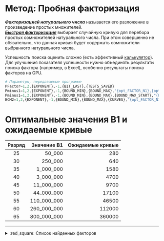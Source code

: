 [License]: //creativecommons.org/licenses/by-nc-sa/4.0/deed.ru

# Метод: Пробная факторизация

***Факторизацией натурального числа*** называется его разложение в произведение простых множителей.  
***[Быстрая факторизация]*** выбирает случайную кривую для перебора простых сомножителей натурального числа. 
При этом совершенно не обязательно, что данная кривая будет содержать сомножители выбранного натурального 
числа.  

Успешность поиска оценить сложно (есть эффективный [калькулятор]). Для улучшения показателя успешности 
нужно объединять результаты поиска фактора (например, в Excel), особенно результаты поиска факторов на GPU.
``` tf
# Параметры, передаваемые программе
PFactor=1,2,{EXPONENT},-1,{BIT_LAST},{TESTS_SAVED}
Pminus1=1,2,{EXPONENT},-1,{BOUND_MIN},{BOUND_MAX},"{opt_FACTOR_N1},{opt_FACTOR_N2}"
Pminus1=1,2,{EXPONENT},-1,{BOUND_MIN},{BOUND_MAX},{BOUND_MAX_START},"{FACTOR_N1},{FACTOR_N2}"
ECM2=1,2,{EXPONENT},-1,{BOUND_MIN},{BOUND_MAX},{CURVES},"{opt_FACTOR_N1},{opt_FACTOR_N2}"
```

[Быстрая факторизация]: //www.mersenne.org/report_top_500_p-1/
[калькулятор]: //github.com/alpertron/calculators


# Оптимальные значения B1 и ожидаемые кривые

|Разряд|Значение B1|Ожидаемые кривые
|:---:| ---:| ---:
|25|50_000|280
|30|250_000|640
|35|1_000_000|1580
|40|3_000_000|4700
|45|11_000_000|9700
|50|44_000_000|17100
|55|110_000_000|46500
|60|260_000_000|112000
|65|800_000_000|360000

---
<details>
<summary>:red_square: Список найденных факторов</summary><br />

|Имя процессора|Экспонента|Полученно (передано)|Простой множитель
|:--- | ---:|:---:| ---:
|CPU_i3-4160T|M<sub>10867</sub>|2019-08-20|[82832860164133033565264741146994303791687](//mersenne.org/M10867 "135,9 бит")
|CPU_i3-3240|M<sub>179807</sub>|2020-07-21|[8908820444602872157985947159](//mersenne.org/M179807 "92,8 бит")
|CPU_i3-4130T|M<sub>182473</sub>|2019-11-21|[6105157288266030601971636011773183](//mersenne.org/M182473 "112,2 бит")
|CPU_i3-4130T|M<sub>186601</sub>|2020-04-22|[6335814304984386400062255874736137](//mersenne.org/M186601 "112,3 бит")
|CPU_i3-3220T|M<sub>190297</sub>|2021-01-30|[149067583885988546673114547807](//mersenne.org/M190297 "96,9 бит")
|CPU_i3-4130T|M<sub>192319</sub>|2021-05-24|[131713870150710973144567447903007](//mersenne.org/M192319 "106,7 бит")
|CPU_i3-3240|M<sub>194687</sub>|2020-06-02|[350308324287853241164704038137783](//mersenne.org/M194687 "108,1 бит")
|CPU_i3-3240|M<sub>199799</sub>|2022-07-16|[16242664908855754187656810273823](//mersenne.org/M199799 "103,7 бит")
|CPU_i5-7400T|M<sub>204461</sub>|2020-06-16|[13887385625510659686126690641](//mersenne.org/M204461 "93,5 бит")
|CPU_i3-4130T|M<sub>205937</sub>|2021-02-07|[14527115491319733689217695942607839](//mersenne.org/M205937 "113,5 бит")
|CPU_i3-3240|M<sub>208367</sub>|2019-11-29|[355611993314329042162913497](//mersenne.org/M208367 "88,2 бит")
|CPU_i3-4130T|M<sub>210401</sub>|2021-08-08|[454556433155608737183713209](//mersenne.org/M210401 "88,6 бит")
|CPU_i3-3240|M<sub>211597</sub>|2021-09-04|[10080803665163780220858494239913](//mersenne.org/M211597 "103,0 бит")
|CPU_i5-7400T|M<sub>212557</sub>|2021-01-23|[4550117868689862015372775241](//mersenne.org/M212557 "91,9 бит")
|CPU_i3-3240|M<sub>215503</sub>|2020-11-06|[10492524329302829549846743327](//mersenne.org/M215503 "93,1 бит")
|CPU_i3-3220T|M<sub>216803</sub>|2022-06-15|[324842493577784010687722921](//mersenne.org/M216803 "88,1 бит")
|CPU_i3-4130T|M<sub>219943</sub>|2020-10-18|[22221891142825827223088551](//mersenne.org/M219943 "84,2 бит")
|CPU_i5-7400T|M<sub>223061</sub>|2021-01-05|[782010403246230561225393068137](//mersenne.org/M223061 "99,3 бит")
|CPU_i3-4130T|M<sub>224771</sub>|2022-12-05|[2039605776394207899481607903](//mersenne.org/M224771 "90,7 бит")
|CPU_i3-3220T|M<sub>226691</sub>|2020-01-23|[2356137892153772530023725265049](//mersenne.org/M226691 "100,9 бит")
|CPU_i3-4130T|M<sub>232007</sub>|2023-01-20|[289462913502650844165827235967](//mersenne.org/M232007 "97,9 бит")
|CPU_i3-4130T|M<sub>234499</sub>|2022-06-26|[11039017871690173850456135613023](//mersenne.org/M234499 "103,1 бит")
|CPU_i5-7400T|M<sub>236893</sub>|2020-01-23|[440619936996878195341147721](//mersenne.org/M236893 "88,5 бит")
|CPU_i3-3220T|M<sub>237277</sub>|2021-10-19|[3980436522930599333568397717537](//mersenne.org/M237277 "101,7 бит")
|CPU_i5-7400T|M<sub>240017</sub>|2021-02-24|[207388950441821518487369719](//mersenne.org/M240017 "87,4 бит")
|CPU_i3-3240|M<sub>240341</sub>|2020-10-21|[14564194736309668622575271408824313](//mersenne.org/M240341 "113,5 бит")
|CPU_i3-3240|M<sub>242161</sub>|2021-05-05|[17130779324234840014001389399](//mersenne.org/M242161 "93,8 бит")
|CPU_i3-3240|M<sub>244381</sub>|2020-04-28|[544321867658790146018252177](//mersenne.org/M244381 "88,8 бит")
|CPU_i3-3220T|M<sub>247603</sub>|2021-06-16|[8450557429377403415538456969193](//mersenne.org/M247603 "102,7 бит")
|CPU_i3-4130T|M<sub>249211</sub>|2020-11-14|[4231311287188684023882673097](//mersenne.org/M249211 "91,8 бит")
|CPU_i5-7400T|M<sub>249541</sub>|2020-07-15|[6014806187755835444877004231](//mersenne.org/M249541 "92,3 бит")
|CPU_i3-4130T|M<sub>249859</sub>|2020-08-04|[1362194296519303309656910457](//mersenne.org/M249859 "90,1 бит")
|CPU_i3-3220T|M<sub>252029</sub>|2022-11-19|[243797795953394075025757282009](//mersenne.org/M252029 "97,6 бит")
|CPU_i3-3240|M<sub>254027</sub>|2022-09-11|[160625111171246640744949851961](//mersenne.org/M254027 "97,0 бит")
|CPU_i5-7400T|M<sub>260647</sub>|2021-03-05|[1364561386792052106468955961](//mersenne.org/M260647 "90,1 бит")
|CPU_i3-3240|M<sub>263191</sub>|2022-06-24|[36032085944954296957924600279](//mersenne.org/M263191 "94,9 бит")
|CPU_i3-3220T|M<sub>266029</sub>|2021-04-15|[6189179596034365984855091373289](//mersenne.org/M266029 "102,3 бит")
|CPU_i3-3220T|M<sub>266953</sub>|2022-04-29|[55103691127517249142518019928433](//mersenne.org/M266953 "105,4 бит")
|CPU_i3-3240|M<sub>267601</sub>|2020-09-25|[5830195636655439372565947073](//mersenne.org/M267601 "92,2 бит")
|CPU_i3-3240|M<sub>272903</sub>|2020-07-05|[55270321578203648279734967](//mersenne.org/M272903 "85,5 бит")
|CPU_i3-3240|M<sub>276007</sub>|2020-09-26|[422673653296197834493769](//mersenne.org/M276007 "78,5 бит")
|CPU_i3-3240|M<sub>277889</sub>|2022-01-03|[240277746620929976586118559](//mersenne.org/M277889 "87,6 бит")
|CPU_i3-3220T|M<sub>280817</sub>|2022-03-08|[1305998059646546094771212783](//mersenne.org/M280817 "90,1 бит")
|CPU_i3-4130T|M<sub>282413</sub>|2020-12-10|[340956205582160672877209](//mersenne.org/M282413 "78,2 бит")
|CPU_i3-3220T|M<sub>282679</sub>|2021-11-30|[30275065895276484156192919](//mersenne.org/M282679 "84,6 бит")
|CPU_i3-3240|M<sub>284857</sub>|2020-11-03|[6342830178287689341889442233](//mersenne.org/M284857 "92,4 бит")
|CPU_i3-4130T|M<sub>291689</sub>|2020-06-27|[641304973009750545740947502383](//mersenne.org/M291689 "99,0 бит")
|CPU_i3-4130T|M<sub>293453</sub>|2020-06-30|[183557027770532862517419511](//mersenne.org/M293453 "87,2 бит")
|CPU_i3-3220T|M<sub>326881</sub>|2023-01-31|[147888345072366942294926266337](//mersenne.org/M326881 "96,9 бит")
|CPU_i3-4160T|M<sub>1260877</sub>|2019-10-02|[295308856121652065144821431143](//mersenne.org/M1260877 "97,9 бит")
|CPU_i3-3220T|M<sub>1748471</sub>|2020-07-28|[9782225387480554906433](//mersenne.org/M1748471 "73,1 бит")
|CPU_i3-3240|M<sub>1748749</sub>|2020-06-04|[1101693662420199497948263](//mersenne.org/M1748749 "79,9 бит")
|CPU_i5-7400T|M<sub>1756919</sub>|2020-07-17|[420282713414566177132193](//mersenne.org/M1756919 "78,5 бит")
|CPU_i5-7400T|M<sub>1770551</sub>|2020-08-11|[1229067852017677956503](//mersenne.org/M1770551 "70,1 бит")
|CPU_i3-3240|M<sub>1775819</sub>|2020-06-22|[2183399348408396373881](//mersenne.org/M1775819 "70,9 бит")
|CPU_i5-7400T|M<sub>1779227</sub>|2020-09-02|[716802974144267311817](//mersenne.org/M1779227 "69,3 бит")
|CPU_i5-7400T|M<sub>1779529</sub>|2020-09-03|[361751716297473485026173503](//mersenne.org/M1779529 "88,2 бит")
|CPU_i5-7400T|M<sub>1779601</sub>|2020-06-19|[6654306946624358084057](//mersenne.org/M1779601 "72,5 бит")
|CPU_i3-3220T|M<sub>1780481</sub>|2020-07-17|[24311029838681384251303](//mersenne.org/M1780481 "74,4 бит")
|CPU_i3-3240|M<sub>1780787</sub>|2020-03-23|[2208575966115963611801297](//mersenne.org/M1780787 "80,9 бит")
|CPU_i5-7400T|M<sub>1781393</sub>|2020-09-11|[9245598697446358271306919599](//mersenne.org/M1781393 "92,9 бит")
|CPU_i3-4130T|M<sub>1790303</sub>|2020-10-08|[84091307379778469337607](//mersenne.org/M1790303 "76,2 бит")
|CPU_i5-7400T|M<sub>1790969</sub>|2020-07-31|[13195845564583138753367](//mersenne.org/M1790969 "73,5 бит")
|CPU_i3-3240|M<sub>1794277</sub>|2020-10-15|[13566397381259978586503](//mersenne.org/M1794277 "73,5 бит")
|CPU_i5-7400T|M<sub>1794343</sub>|2020-07-09|[3013403412890191833961](//mersenne.org/M1794343 "71,4 бит")
|CPU_i3-4130T|M<sub>1797503</sub>|2020-06-19|[1179098613782804828192609](//mersenne.org/M1797503 "80,0 бит")
|CPU_i3-4130T|M<sub>1803089</sub>|2020-06-06|[692432289569587180612463](//mersenne.org/M1803089 "79,2 бит")
|CPU_i5-7400T|M<sub>1806803</sub>|2020-08-12|[244326231917086486697](//mersenne.org/M1806803 "67,7 бит")
|CPU_i3-4130T|M<sub>1808207</sub>|2021-01-07|[1087489101201148609423](//mersenne.org/M1808207 "69,9 бит")
|CPU_i5-7400T|M<sub>1808497</sub>|2020-07-14|[9706123523375446467647](//mersenne.org/M1808497 "73,0 бит")
|CPU_i3-3220T|M<sub>1810199</sub>|2020-11-18|[157697807282564586898519](//mersenne.org/M1810199 "77,1 бит")
|CPU_i3-4130T|M<sub>1810609</sub>|2020-07-17|[26465926164226557922159](//mersenne.org/M1810609 "74,5 бит")
|CPU_i3-3220T|M<sub>1817581</sub>|2020-12-19|[1189085596205257849526737](//mersenne.org/M1817581 "80,0 бит")
|CPU_i3-3240|M<sub>1817707</sub>|2020-07-25|[54019915269001796699970361](//mersenne.org/M1817707 "85,5 бит")
|CPU_i3-3240|M<sub>1818727</sub>|2020-10-05|[1524678261054558180071](//mersenne.org/M1818727 "70,4 бит")
|CPU_i5-7400T|M<sub>1820279</sub>|2020-08-15|[18591257656105278391249](//mersenne.org/M1820279 "74,0 бит")
|CPU_i3-3220T|M<sub>1824707</sub>|2020-12-26|[43333587508361131449337](//mersenne.org/M1824707 "75,2 бит")
|CPU_i3-4130T|M<sub>1825039</sub>|2020-07-10|[1077556895940053786953](//mersenne.org/M1825039 "69,9 бит")
|CPU_i5-7400T|M<sub>1825891</sub>|2021-01-03|[25087933734732565649248321](//mersenne.org/M1825891 "84,4 бит")
|CPU_i3-3240|M<sub>1826129</sub>|2020-10-17|[240060603497813611049](//mersenne.org/M1826129 "67,7 бит")
|CPU_i3-4130T|M<sub>1826743</sub>|2021-01-08|[403333729168115180214383](//mersenne.org/M1826743 "78,4 бит")
|CPU_i5-7400T|M<sub>1830931</sub>|2020-08-11|[42677833477679098748999](//mersenne.org/M1830931 "75,2 бит")
|CPU_i3-4130T|M<sub>1831933</sub>|2021-02-20|[69011301633052264737401](//mersenne.org/M1831933 "75,9 бит")
|CPU_i3-3220T|M<sub>1832459</sub>|2020-11-24|[31562787143567258404248079](//mersenne.org/M1832459 "84,7 бит")
|CPU_i3-4130T|M<sub>1837903</sub>|2020-07-21|[13281786178167483175609](//mersenne.org/M1837903 "73,5 бит")
|CPU_i3-3220T|M<sub>1838423</sub>|2020-11-24|[230213760093827396759](//mersenne.org/M1838423 "67,6 бит")
|CPU_i3-4130T|M<sub>1839601</sub>|2021-02-23|[2923009946171327873633](//mersenne.org/M1839601 "71,3 бит")
|CPU_i3-4130T|M<sub>1840393</sub>|2020-07-24|[202934639674844633911](//mersenne.org/M1840393 "67,5 бит")
|CPU_i3-4130T|M<sub>1842941</sub>|2021-03-01|[8041440301620043380511](//mersenne.org/M1842941 "72,8 бит")
|CPU_i3-3220T|M<sub>1843183</sub>|2020-12-01|[835922814028155447994489](//mersenne.org/M1843183 "79,5 бит")
|CPU_i3-3240|M<sub>1843487</sub>|2020-10-05|[42539782418183734268911](//mersenne.org/M1843487 "75,2 бит")
|CPU_i3-3240|M<sub>1844099</sub>|2020-10-06|[27895907770515882935017](//mersenne.org/M1844099 "74,6 бит")
|CPU_i3-3220T|M<sub>1844153</sub>|2020-07-28|[208696059530445027887](//mersenne.org/M1844153 "67,5 бит")
|CPU_i3-3220T|M<sub>1844939</sub>|2020-07-29|[238448870647471358713](//mersenne.org/M1844939 "67,7 бит")
|CPU_i3-4130T|M<sub>1845913</sub>|2020-06-06|[274125696466187185511](//mersenne.org/M1845913 "67,9 бит")
|CPU_i3-3240|M<sub>1846769</sub>|2021-04-13|[1667481571603698949103](//mersenne.org/M1846769 "70,5 бит")
|CPU_i3-3240|M<sub>1848923</sub>|2020-07-08|[5959243418438687591474153](//mersenne.org/M1848923 "82,3 бит")
|CPU_i3-3220T|M<sub>1849843</sub>|2021-03-28|[673906381801109443654877201](//mersenne.org/M1849843 "89,1 бит")
|CPU_i5-7400T|M<sub>1851407</sub>|2021-02-08|[590019308792284662503](//mersenne.org/M1851407 "69,0 бит")
|CPU_i3-3240|M<sub>1851991</sub>|2021-05-25|[13151078006579160102223](//mersenne.org/M1851991 "73,5 бит")
|CPU_i3-3240|M<sub>1853479</sub>|2020-09-08|[156003539033246584721](//mersenne.org/M1853479 "67,1 бит")
|CPU_i3-4130T|M<sub>1853807</sub>|2020-11-20|[529911299168011084854799](//mersenne.org/M1853807 "78,8 бит")
|CPU_i3-3220T|M<sub>1855849</sub>|2020-07-20|[14445906697760712519833](//mersenne.org/M1855849 "73,6 бит")
|CPU_i5-7400T|M<sub>1857671</sub>|2020-06-25|[3921223347135641910510401](//mersenne.org/M1857671 "81,7 бит")
|CPU_i3-3220T|M<sub>1858583</sub>|2021-02-11|[10171611024230424658961](//mersenne.org/M1858583 "73,1 бит")
|CPU_i3-4130T|M<sub>1859269</sub>|2021-06-17|[7294110398601170663801](//mersenne.org/M1859269 "72,6 бит")
|CPU_i3-3240|M<sub>1862383</sub>|2020-12-31|[838841300506144613897](//mersenne.org/M1862383 "69,5 бит")
|CPU_i3-4130T|M<sub>1862941</sub>|2020-07-28|[21180396504202844818806060961](//mersenne.org/M1862941 "94,1 бит")
|CPU_i3-4130T|M<sub>1863451</sub>|2020-12-04|[1558453941039570915497](//mersenne.org/M1863451 "70,4 бит")
|CPU_i5-7400T|M<sub>1863583</sub>|2021-01-22|[168098659632645100049](//mersenne.org/M1863583 "67,2 бит")
|CPU_i3-4130T|M<sub>1863971</sub>|2020-07-31|[193869571336390226087](//mersenne.org/M1863971 "67,4 бит")
|CPU_i3-4130T|M<sub>1864553</sub>|2021-07-08|[119013820349772043904647](//mersenne.org/M1864553 "76,7 бит")
|CPU_i3-3220T|M<sub>1865881</sub>|2020-12-13|[3084260537114498471833](//mersenne.org/M1865881 "71,4 бит")
|CPU_i3-4130T|M<sub>1865917</sub>|2021-07-15|[8547980197217810254721](//mersenne.org/M1865917 "72,9 бит")
|CPU_i3-3220T|M<sub>1867601</sub>|2021-03-23|[80000233390682861297647](//mersenne.org/M1867601 "76,1 бит")
|CPU_i5-7400T|M<sub>1867753</sub>|2020-08-11|[123226401138996168889](//mersenne.org/M1867753 "66,7 бит")
|CPU_i3-3240|M<sub>1867883</sub>|2021-03-23|[31925706746610570580439](//mersenne.org/M1867883 "74,8 бит")
|CPU_i3-3240|M<sub>1869617</sub>|2020-11-24|[31290230502255006055463](//mersenne.org/M1869617 "74,7 бит")
|CPU_i3-3220T|M<sub>1874177</sub>|2021-03-02|[4705775280871272212417](//mersenne.org/M1874177 "72,0 бит")
|CPU_i3-3240|M<sub>1874627</sub>|2020-10-05|[583200974498885420814911](//mersenne.org/M1874627 "78,9 бит")
|CPU_i3-4130T|M<sub>1877801</sub>|2021-07-14|[1677163092549859583281](//mersenne.org/M1877801 "70,5 бит")
|CPU_i3-4130T|M<sub>1877933</sub>|2020-12-10|[37279021748511254068057](//mersenne.org/M1877933 "75,0 бит")
|CPU_i3-3220T|M<sub>1878769</sub>|2021-09-24|[205599534872589364260191](//mersenne.org/M1878769 "77,4 бит")
|CPU_i3-3240|M<sub>1879511</sub>|2021-09-24|[139975327321873242276439](//mersenne.org/M1879511 "76,9 бит")
|CPU_i3-3220T|M<sub>1879663</sub>|2021-09-24|[94802667696168033868471](//mersenne.org/M1879663 "76,3 бит")
|CPU_i3-3220T|M<sub>1879781</sub>|2021-07-12|[9859346041877930980831](//mersenne.org/M1879781 "73,1 бит")
|CPU_i3-3240|M<sub>1879789</sub>|2020-10-01|[2975424515145393439928753](//mersenne.org/M1879789 "81,3 бит")
|CPU_i3-3240|M<sub>1880551</sub>|2020-12-27|[10084143634263882660016367](//mersenne.org/M1880551 "83,1 бит")
|CPU_i3-3240|M<sub>1881079</sub>|2020-08-13|[936518605029984752863](//mersenne.org/M1881079 "69,7 бит")
|CPU_i3-3240|M<sub>1882421</sub>|2021-04-03|[199215476607625391279](//mersenne.org/M1882421 "67,4 бит")
|CPU_i3-3240|M<sub>1882861</sub>|2020-08-17|[666990098678118344881](//mersenne.org/M1882861 "69,2 бит")
|CPU_i3-3220T|M<sub>1884577</sub>|2020-09-07|[162443525152210399185503](//mersenne.org/M1884577 "77,1 бит")
|CPU_i3-4130T|M<sub>1895083</sub>|2021-07-19|[266374919753692755407](//mersenne.org/M1895083 "67,9 бит")
|CPU_i3-4130T|M<sub>1895357</sub>|2020-07-30|[53032653694369279890991](//mersenne.org/M1895357 "75,5 бит")
|CPU_i5-7400T|M<sub>1896173</sub>|2020-08-02|[2274855984586358419471](//mersenne.org/M1896173 "70,9 бит")
|CPU_i3-3220T|M<sub>1896823</sub>|2021-07-14|[89846930199064704056081](//mersenne.org/M1896823 "76,2 бит")
|CPU_i3-4130T|M<sub>1897121</sub>|2020-09-07|[1319745417837217487807](//mersenne.org/M1897121 "70,2 бит")
|CPU_i5-7400T|M<sub>1900369</sub>|2020-08-14|[826858248426205165991](//mersenne.org/M1900369 "69,5 бит")
|CPU_i3-4130T|M<sub>1900571</sub>|2021-01-03|[148592047567029613241](//mersenne.org/M1900571 "67,0 бит")
|CPU_i3-3240|M<sub>1901131</sub>|2021-07-15|[354392909172288135393089](//mersenne.org/M1901131 "78,2 бит")
|CPU_i5-7400T|M<sub>1902119</sub>|2020-09-01|[746463283174230565247](//mersenne.org/M1902119 "69,3 бит")
|CPU_i3-4130T|M<sub>1902643</sub>|2020-09-04|[89338778275924979908123153](//mersenne.org/M1902643 "86,2 бит")
|CPU_i5-7400T|M<sub>1903081</sub>|2020-09-05|[210011019266895338599](//mersenne.org/M1903081 "67,5 бит")
|CPU_i3-3220T|M<sub>1903289</sub>|2020-11-18|[28673912581062008978521](//mersenne.org/M1903289 "74,6 бит")
|CPU_i3-3240|M<sub>1903441</sub>|2021-04-05|[13391880806361593587577](//mersenne.org/M1903441 "73,5 бит")
|CPU_i3-3240|M<sub>1907377</sub>|2021-02-21|[3528801890297695805383](//mersenne.org/M1907377 "71,6 бит")
|CPU_i3-4130T|M<sub>1907573</sub>|2020-10-26|[1682004340905866599103](//mersenne.org/M1907573 "70,5 бит")
|CPU_i3-4130T|M<sub>1909487</sub>|2021-02-25|[7490680989515349191519](//mersenne.org/M1909487 "72,7 бит")
|CPU_i3-3240|M<sub>1910339</sub>|2020-09-30|[2579924799738882287711713](//mersenne.org/M1910339 "81,1 бит")
|CPU_i3-3240|M<sub>1910611</sub>|2021-08-21|[13697920322276407317521](//mersenne.org/M1910611 "73,5 бит")
|CPU_i3-3220T|M<sub>1911937</sub>|2020-12-01|[40023912798733559344013142311](//mersenne.org/M1911937 "95,0 бит")
|CPU_i3-4130T|M<sub>1912133</sub>|2021-03-02|[5883960840663737153249](//mersenne.org/M1912133 "72,3 бит")
|CPU_i3-3220T|M<sub>1912387</sub>|2020-12-01|[1655870639326574489209](//mersenne.org/M1912387 "70,5 бит")
|CPU_i3-3240|M<sub>1916833</sub>|2022-01-11|[6447429700254535057409](//mersenne.org/M1916833 "72,4 бит")
|CPU_i3-3240|M<sub>1921813</sub>|2021-11-20|[31110069998504961460457](//mersenne.org/M1921813 "74,7 бит")
|CPU_i3-3240|M<sub>1923893</sub>|2021-11-21|[6901501456845421748010919](//mersenne.org/M1923893 "82,5 бит")
|CPU_i3-3240|M<sub>1924799</sub>|2021-03-26|[306660015633133222927](//mersenne.org/M1924799 "68,1 бит")
|CPU_i3-4130T|M<sub>1926493</sub>|2021-08-15|[8584851855393588671719](//mersenne.org/M1926493 "72,9 бит")
|CPU_i3-3220T|M<sub>1926703</sub>|2021-12-10|[5799594497685957908977](//mersenne.org/M1926703 "72,3 бит")
|CPU_i3-3220T|M<sub>1927313</sub>|2021-11-25|[41259104226010462299929](//mersenne.org/M1927313 "75,1 бит")
|CPU_i3-4130T|M<sub>1931357</sub>|2021-09-02|[298801323954294499199](//mersenne.org/M1931357 "68,0 бит")
|CPU_i3-3240|M<sub>1933549</sub>|2021-05-24|[16180287982948896683729](//mersenne.org/M1933549 "73,8 бит")
|CPU_i3-3240|M<sub>1934683</sub>|2021-08-30|[70980995579816493592062317519](//mersenne.org/M1934683 "95,8 бит")
|CPU_i3-3220T|M<sub>1935293</sub>|2020-11-17|[230380558690383191087](//mersenne.org/M1935293 "67,6 бит")
|CPU_i3-3240|M<sub>1936219</sub>|2021-07-30|[111211991096262100156391](//mersenne.org/M1936219 "76,6 бит")
|CPU_i3-3240|M<sub>1936757</sub>|2021-02-15|[381273300291315930049](//mersenne.org/M1936757 "68,4 бит")
|CPU_i3-3220T|M<sub>1937233</sub>|2021-02-16|[1990366118246025635516119](//mersenne.org/M1937233 "80,7 бит")
|CPU_i3-3240|M<sub>1938611</sub>|2021-12-22|[3321048782495004180934793](//mersenne.org/M1938611 "81,5 бит")
|CPU_i3-4130T|M<sub>1941601</sub>|2021-02-02|[198833506342172570961881](//mersenne.org/M1941601 "77,4 бит")
|CPU_i3-4130T|M<sub>1942901</sub>|2022-04-07|[721576479318567986327](//mersenne.org/M1942901 "69,3 бит")
|CPU_i3-3240|M<sub>1943023</sub>|2021-02-05|[1407684512005209168487](//mersenne.org/M1943023 "70,3 бит")
|CPU_i3-3240|M<sub>1943077</sub>|2021-09-25|[92861639638713121108159](//mersenne.org/M1943077 "76,3 бит")
|CPU_i3-3240|M<sub>1943077</sub>|2021-08-21|[2286276688950069281519914136719](//mersenne.org/M1943077 "100,9 бит")
|CPU_i3-4130T|M<sub>1943413</sub>|2021-02-06|[90649073237337737335351](//mersenne.org/M1943413 "76,3 бит")
|CPU_i3-4130T|M<sub>1945199</sub>|2021-12-16|[357144783537445927129](//mersenne.org/M1945199 "68,3 бит")
|CPU_i3-3220T|M<sub>1945319</sub>|2021-01-02|[2257709807135454081439](//mersenne.org/M1945319 "70,9 бит")
|CPU_i3-3240|M<sub>1947193</sub>|2021-05-25|[1439743893830594916511](//mersenne.org/M1947193 "70,3 бит")
|CPU_i3-3220T|M<sub>1948699</sub>|2021-02-14|[295558393208271600569](//mersenne.org/M1948699 "68,0 бит")
|CPU_i3-3240|M<sub>1948981</sub>|2020-11-28|[3320224119463224463874513431](//mersenne.org/M1948981 "91,4 бит")
|CPU_i3-3220T|M<sub>1951597</sub>|2021-01-26|[292232734113717391447](//mersenne.org/M1951597 "68,0 бит")
|CPU_i3-3220T|M<sub>1951843</sub>|2021-07-26|[1672163346090292572125183](//mersenne.org/M1951843 "80,5 бит")
|CPU_i3-3220T|M<sub>1953503</sub>|2021-05-17|[27711645160661429135599927](//mersenne.org/M1953503 "84,5 бит")
|CPU_i3-4130T|M<sub>1953761</sub>|2021-06-13|[322840048681894242689](//mersenne.org/M1953761 "68,1 бит")
|CPU_i3-3240|M<sub>1954153</sub>|2022-04-17|[244696806208020159641](//mersenne.org/M1954153 "67,7 бит")
|CPU_i3-3240|M<sub>1954691</sub>|2021-10-16|[426556426399609689377](//mersenne.org/M1954691 "68,5 бит")
|CPU_i5-7400T|M<sub>1955047</sub>|2021-02-25|[180220905072805403447](//mersenne.org/M1955047 "67,3 бит")
|CPU_i3-4130T|M<sub>1955531</sub>|2022-01-20|[482959101307998591439](//mersenne.org/M1955531 "68,7 бит")
|CPU_i3-4130T|M<sub>1955827</sub>|2021-02-26|[15893792804910960362441](//mersenne.org/M1955827 "73,8 бит")
|CPU_i3-3240|M<sub>1959197</sub>|2021-01-20|[5070924667212676471201](//mersenne.org/M1959197 "72,1 бит")
|CPU_i3-4130T|M<sub>1959949</sub>|2022-04-22|[154989300374812891106822401](//mersenne.org/M1959949 "87,0 бит")
|CPU_i3-3220T|M<sub>1961033</sub>|2021-07-10|[126129396106895314217999684873](//mersenne.org/M1961033 "96,7 бит")
|CPU_i3-4130T|M<sub>1962403</sub>|2021-05-31|[11183188205523645595841](//mersenne.org/M1962403 "73,2 бит")
|CPU_i3-3220T|M<sub>1962403</sub>|2021-03-19|[554239466175260665439](//mersenne.org/M1962403 "68,9 бит")
|CPU_i3-4130T|M<sub>1962523</sub>|2020-12-16|[9018703151544197440664379689](//mersenne.org/M1962523 "92,9 бит")
|CPU_i3-3240|M<sub>1962959</sub>|2022-02-25|[8716143002178960989561](//mersenne.org/M1962959 "72,9 бит")
|CPU_i3-3240|M<sub>1963639</sub>|2021-07-18|[11292699967116905665057](//mersenne.org/M1963639 "73,3 бит")
|CPU_i5-7400T|M<sub>1963751</sub>|2020-12-24|[237319355176663745521](//mersenne.org/M1963751 "67,7 бит")
|CPU_i3-3240|M<sub>1964317</sub>|2021-03-25|[1674782867894802494058199](//mersenne.org/M1964317 "80,5 бит")
|CPU_i3-4130T|M<sub>1965239</sub>|2022-05-26|[1139332529353151444103337](//mersenne.org/M1965239 "79,9 бит")
|CPU_i3-3220T|M<sub>1965517</sub>|2021-04-01|[29013375934901378437121](//mersenne.org/M1965517 "74,6 бит")
|CPU_i3-4130T|M<sub>1968427</sub>|2022-04-07|[201938907998061063795851383](//mersenne.org/M1968427 "87,4 бит")
|CPU_i3-4130T|M<sub>1968977</sub>|2022-03-19|[484544705559510411244487](//mersenne.org/M1968977 "78,7 бит")
|CPU_i3-3220T|M<sub>1969031</sub>|2021-11-26|[12056165942826494626777](//mersenne.org/M1969031 "73,4 бит")
|CPU_i3-4130T|M<sub>1970519</sub>|2021-08-12|[3666492405980193118471](//mersenne.org/M1970519 "71,6 бит")
|CPU_i3-3240|M<sub>1970641</sub>|2021-12-16|[4287595336237305047887](//mersenne.org/M1970641 "71,9 бит")
|CPU_i3-3220T|M<sub>1970923</sub>|2021-05-08|[311425808595593043673](//mersenne.org/M1970923 "68,1 бит")
|CPU_i3-3220T|M<sub>1972007</sub>|2021-05-12|[297641444966757775589745001](//mersenne.org/M1972007 "87,9 бит")
|CPU_i3-3240|M<sub>1972037</sub>|2021-05-12|[13646159325495818650150327](//mersenne.org/M1972037 "83,5 бит")
|CPU_i3-4130T|M<sub>1973467</sub>|2022-04-15|[33651933876345782821367](//mersenne.org/M1973467 "74,8 бит")
|CPU_i3-4130T|M<sub>1974373</sub>|2021-12-29|[30017043080383024156567](//mersenne.org/M1974373 "74,7 бит")
|CPU_i3-3240|M<sub>1974403</sub>|2021-08-19|[320415333675150992689](//mersenne.org/M1974403 "68,1 бит")
|CPU_i3-4130T|M<sub>1979339</sub>|2021-10-07|[7072171231668353245289](//mersenne.org/M1979339 "72,6 бит")
|CPU_i3-3220T|M<sub>1980233</sub>|2021-02-11|[164915405820399231719183089](//mersenne.org/M1980233 "87,1 бит")
|CPU_i3-3240|M<sub>1980469</sub>|2021-02-11|[172468906391202586769](//mersenne.org/M1980469 "67,2 бит")
|CPU_i3-3240|M<sub>1981471</sub>|2022-05-23|[12354620055687276363817](//mersenne.org/M1981471 "73,4 бит")
|CPU_i3-4130T|M<sub>1983409</sub>|2021-06-05|[5386954462988245497866883361](//mersenne.org/M1983409 "92,1 бит")
|CPU_i3-3240|M<sub>1984163</sub>|2021-06-08|[188097373976524637033](//mersenne.org/M1984163 "67,4 бит")
|CPU_i3-4130T|M<sub>1984343</sub>|2022-05-15|[3622317494702066076823](//mersenne.org/M1984343 "71,6 бит")
|CPU_i3-3220T|M<sub>1985509</sub>|2022-03-28|[53573049837645643127503](//mersenne.org/M1985509 "75,5 бит")
|CPU_i3-4130T|M<sub>1988797</sub>|2022-02-01|[2130957931673641638401](//mersenne.org/M1988797 "70,9 бит")
|CPU_i3-4130T|M<sub>1988999</sub>|2021-06-22|[443546540555472438143](//mersenne.org/M1988999 "68,6 бит")
|CPU_i3-4130T|M<sub>1990433</sub>|2021-03-02|[5077226743159385410703](//mersenne.org/M1990433 "72,1 бит")
|CPU_i3-4130T|M<sub>1991623</sub>|2021-07-01|[58666510057354719448001](//mersenne.org/M1991623 "75,6 бит")
|CPU_i3-3240|M<sub>1992251</sub>|2021-04-13|[304201680782632484297](//mersenne.org/M1992251 "68,0 бит")
|CPU_i3-3240|M<sub>1992691</sub>|2021-11-16|[5447972584715473055423](//mersenne.org/M1992691 "72,2 бит")
|CPU_i3-3240|M<sub>1993477</sub>|2021-03-11|[187999998821759289199](//mersenne.org/M1993477 "67,3 бит")
|CPU_i3-4130T|M<sub>1995061</sub>|2021-07-10|[1788857082783350971543](//mersenne.org/M1995061 "70,6 бит")
|CPU_i3-3240|M<sub>1995649</sub>|2021-03-19|[1474722977837833709423](//mersenne.org/M1995649 "70,3 бит")
|CPU_i3-3220T|M<sub>1995827</sub>|2021-07-12|[12415040196516784209511](//mersenne.org/M1995827 "73,4 бит")
|CPU_i3-3220T|M<sub>1996223</sub>|2021-03-21|[86848740879877486178089](//mersenne.org/M1996223 "76,2 бит")
|CPU_i3-4130T|M<sub>1999441</sub>|2021-10-01|[6678404886918369814873](//mersenne.org/M1999441 "72,5 бит")
|CPU_i3-3240|M<sub>2003051</sub>|2021-07-21|[9877266555480319615683349553](//mersenne.org/M2003051 "93,0 бит")
|CPU_i3-3220T|M<sub>2003269</sub>|2022-06-09|[3975008255038482910441](//mersenne.org/M2003269 "71,8 бит")
|CPU_i3-3240|M<sub>2005261</sub>|2021-07-25|[5532630007048517957561](//mersenne.org/M2005261 "72,2 бит")
|CPU_i3-3240|M<sub>2005499</sub>|2021-10-22|[636376133206752074696026140721](//mersenne.org/M2005499 "99,0 бит")
|CPU_i3-4130T|M<sub>2005579</sub>|2022-08-10|[18000011123049473888633](//mersenne.org/M2005579 "73,9 бит")
|CPU_i3-4130T|M<sub>2005739</sub>|2021-10-23|[785374342053247697081](//mersenne.org/M2005739 "69,4 бит")
|CPU_i3-3240|M<sub>2005903</sub>|2021-04-14|[246308078925803233247](//mersenne.org/M2005903 "67,7 бит")
|CPU_i3-3220T|M<sub>2005981</sub>|2021-04-14|[847330863621308514961](//mersenne.org/M2005981 "69,5 бит")
|CPU_i3-3220T|M<sub>2007053</sub>|2021-04-16|[15544359643183611240799](//mersenne.org/M2007053 "73,7 бит")
|CPU_i3-3220T|M<sub>2008709</sub>|2021-04-19|[86328799161424612032329](//mersenne.org/M2008709 "76,2 бит")
|CPU_i3-3220T|M<sub>2008961</sub>|2022-10-19|[3081857554597781695657](//mersenne.org/M2008961 "71,4 бит")
|CPU_i3-3220T|M<sub>2009083</sub>|2021-04-20|[177751935003778487089](//mersenne.org/M2009083 "67,3 бит")
|CPU_i3-4130T|M<sub>2009831</sub>|2021-08-02|[63870908718034808920703](//mersenne.org/M2009831 "75,8 бит")
|CPU_i3-3240|M<sub>2009873</sub>|2022-06-25|[6535466538201720383279](//mersenne.org/M2009873 "72,5 бит")
|CPU_i3-4130T|M<sub>2011069</sub>|2022-11-06|[246577201981274785169](//mersenne.org/M2011069 "67,7 бит")
|CPU_i3-3240|M<sub>2011753</sub>|2021-11-05|[3846601553395234841309591](//mersenne.org/M2011753 "81,7 бит")
|CPU_i3-4130T|M<sub>2012123</sub>|2022-04-16|[2431336565752241303065001](//mersenne.org/M2012123 "81,0 бит")
|CPU_i3-3220T|M<sub>2013359</sub>|2022-01-10|[1248868758343463312554601](//mersenne.org/M2013359 "80,0 бит")
|CPU_i3-3240|M<sub>2014651</sub>|2021-04-28|[1442597434572335418943](//mersenne.org/M2014651 "70,3 бит")
|CPU_i3-3220T|M<sub>2014723</sub>|2021-08-10|[1325106348262993638137](//mersenne.org/M2014723 "70,2 бит")
|CPU_i3-3240|M<sub>2014997</sub>|2023-01-31|[13589047044117576500831](//mersenne.org/M2014997 "73,5 бит")
|CPU_i3-3220T|M<sub>2016017</sub>|2021-08-11|[3416223455866338824431](//mersenne.org/M2016017 "71,5 бит")
|CPU_i3-3220T|M<sub>2018507</sub>|2021-05-12|[382873404440934094873](//mersenne.org/M2018507 "68,4 бит")
|CPU_i3-3240|M<sub>2018957</sub>|2021-05-13|[564527852112030719551](//mersenne.org/M2018957 "68,9 бит")
|CPU_i3-4130T|M<sub>2019337</sub>|2021-05-15|[208848023751201165970801](//mersenne.org/M2019337 "77,5 бит")
|CPU_i3-3240|M<sub>2021801</sub>|2021-11-18|[38752798328639993450327](//mersenne.org/M2021801 "75,0 бит")
|CPU_i3-3240|M<sub>2021959</sub>|2019-06-03|[4008768821597125602103](//mersenne.org/M2021959 "71,8 бит")
|CPU_i3-3240|M<sub>2022019</sub>|2021-05-19|[15774954261688001941279](//mersenne.org/M2022019 "73,7 бит")
|CPU_i3-3220T|M<sub>2022731</sub>|2022-04-28|[153894979498734153894170207](//mersenne.org/M2022731 "87,0 бит")
|CPU_i3-3240|M<sub>2023001</sub>|2021-05-21|[104983358266005189570527](//mersenne.org/M2023001 "76,5 бит")
|CPU_i3-3240|M<sub>2025641</sub>|2021-12-01|[715660224027949451351](//mersenne.org/M2025641 "69,3 бит")
|CPU_i3-3240|M<sub>2027309</sub>|2022-05-10|[665361091305001167529](//mersenne.org/M2027309 "69,2 бит")
|CPU_i3-3240|M<sub>2028461</sub>|2021-05-31|[245841027823457864849](//mersenne.org/M2028461 "67,7 бит")
|CPU_i3-3240|M<sub>2030411</sub>|2022-05-09|[20822771521363862712219529](//mersenne.org/M2030411 "84,1 бит")
|CPU_i3-3220T<br>CPU_i3-4130T|M<sub>2030459</sub>|2019-06-17<br>2022-09-21|[794943222563827617391289](//mersenne.org/M2030459 "79,4 бит")<br>[162452537894945119920817](//mersenne.org/M2030459 "77,1 бит")
|CPU_i3-3240|M<sub>2031217</sub>|2021-06-08|[1455120993978526048073](//mersenne.org/M2031217 "70,3 бит")
|CPU_i3-3220T|M<sub>2032207</sub>|2021-09-10|[81408963646278552949821383](//mersenne.org/M2032207 "86,1 бит")
|CPU_i3-3240|M<sub>2032357</sub>|2022-03-23|[57972077333327135761201](//mersenne.org/M2032357 "75,6 бит")
|CPU_i3-3220T|M<sub>2032991</sub>|2022-05-16|[564283159326972991188044233](//mersenne.org/M2032991 "88,9 бит")
|CPU_i3-4130T|M<sub>2033687</sub>|2022-01-01|[51387715007576600543833](//mersenne.org/M2033687 "75,4 бит")
|CPU_i3-4130T|M<sub>2034671</sub>|2022-12-05|[72745763922958237556839](//mersenne.org/M2034671 "75,9 бит")
|CPU_i3-4130T|M<sub>2036579</sub>|2022-01-23|[525476432140071587620999](//mersenne.org/M2036579 "78,8 бит")
|CPU_i3-3240|M<sub>2036701</sub>|2022-09-27|[1564751814499677357143](//mersenne.org/M2036701 "70,4 бит")
|CPU_i3-3220T|M<sub>2036791</sub>|2019-06-21|[7652950381722058088461711](//mersenne.org/M2036791 "82,7 бит")
|CPU_i3-4130T|M<sub>2036891</sub>|2022-11-21|[50309032238534868938417](//mersenne.org/M2036891 "75,4 бит")
|CPU_i3-3240|M<sub>2038411</sub>|2022-09-30|[157493976058338854031103](//mersenne.org/M2038411 "77,1 бит")
|CPU_i3-4130T|M<sub>2038493</sub>|2021-09-21|[197686326740309778401](//mersenne.org/M2038493 "67,4 бит")
|CPU_i3-3240|M<sub>2043487</sub>|2022-12-12|[6029355301474034105977](//mersenne.org/M2043487 "72,4 бит")
|CPU_i3-3220T|M<sub>2044421</sub>|2022-10-06|[432519908435197395017](//mersenne.org/M2044421 "68,6 бит")
|CPU_i3-3240|M<sub>2045377</sub>|2022-08-06|[464329795448655430297](//mersenne.org/M2045377 "68,7 бит")
|CPU_i3-3220T|M<sub>2046299</sub>|2022-12-14|[182483554072804943151887](//mersenne.org/M2046299 "77,3 бит")
|CPU_i3-3220T|M<sub>2047091</sub>|2022-02-12|[4309442926659281034407041](//mersenne.org/M2047091 "81,8 бит")
|CPU_i3-3220T|M<sub>2047741</sub>|2021-07-17|[2455203845008431104647](//mersenne.org/M2047741 "71,1 бит")
|CPU_i3-4130T|M<sub>2049961</sub>|2021-07-21|[39079785357541386950399](//mersenne.org/M2049961 "75,0 бит")
|CPU_i3-4130T|M<sub>2050511</sub>|2022-03-27|[4889406675359803953319](//mersenne.org/M2050511 "72,1 бит")
|CPU_i3-3240|M<sub>2050973</sub>|2021-07-21|[534321549591003744089911](//mersenne.org/M2050973 "78,8 бит")
|CPU_i3-3240|M<sub>2051087</sub>|2021-07-21|[2330014501666218296513](//mersenne.org/M2051087 "71,0 бит")
|CPU_i3-3240|M<sub>2051327</sub>|2022-03-08|[3945482805541148598121033](//mersenne.org/M2051327 "81,7 бит")
|CPU_i7-3520M|M<sub>2054849</sub>|2022-03-17|[4045593821133568532065157903](//mersenne.org/M2054849 "91,7 бит")
|CPU_i3-4130T|M<sub>2054947</sub>|2021-10-15|[17459476389081525499391](//mersenne.org/M2054947 "73,9 бит")
|CPU_i3-4130T|M<sub>2055953</sub>|2021-07-29|[823492768653518874276595529](//mersenne.org/M2055953 "89,4 бит")
|CPU_i3-3240|M<sub>2056081</sub>|2021-07-29|[615454183779004270111903](//mersenne.org/M2056081 "79,0 бит")
|CPU_i3-3240|M<sub>2056319</sub>|2021-11-02|[16053128235017605011263](//mersenne.org/M2056319 "73,8 бит")
|CPU_i3-4130T|M<sub>2056459</sub>|2022-08-20|[784951251718116480961](//mersenne.org/M2056459 "69,4 бит")
|CPU_i3-4130T|M<sub>2057009</sub>|2021-08-01|[4919655972324858632641](//mersenne.org/M2057009 "72,1 бит")
|CPU_i3-4130T|M<sub>2058041</sub>|2021-08-03|[2582086158575096656753](//mersenne.org/M2058041 "71,1 бит")
|CPU_i3-4130T|M<sub>2059777</sub>|2022-06-11|[490122568641016137857](//mersenne.org/M2059777 "68,7 бит")
|CPU_i3-3220T|M<sub>2060407</sub>|2021-10-30|[1765633014878250480903641](//mersenne.org/M2060407 "80,5 бит")
|CPU_i3-4130T|M<sub>2061331</sub>|2022-06-21|[1229772463432504537321](//mersenne.org/M2061331 "70,1 бит")
|CPU_i3-3240|M<sub>2061331</sub>|2022-04-29|[35655477628267676096329](//mersenne.org/M2061331 "74,9 бит")
|CPU_i3-4130T|M<sub>2061667</sub>|2022-07-01|[7147979404516933478496863](//mersenne.org/M2061667 "82,6 бит")
|CPU_i3-3220T|M<sub>2061919</sub>|2021-11-07|[430712847465875843161](//mersenne.org/M2061919 "68,5 бит")
|CPU_i3-4130T|M<sub>2063429</sub>|2021-08-10|[158308448252066044711](//mersenne.org/M2063429 "67,1 бит")
|CPU_i3-3220T|M<sub>2066903</sub>|2021-11-27|[3074079152695688509539457](//mersenne.org/M2066903 "81,3 бит")
|CPU_i3-4130T|M<sub>2067413</sub>|2022-08-20|[787515920775524397267367](//mersenne.org/M2067413 "79,4 бит")
|CPU_i3-3220T|M<sub>2068039</sub>|2022-04-28|[356811151632298711009](//mersenne.org/M2068039 "68,3 бит")
|CPU_i3-4130T|M<sub>2068453</sub>|2021-11-29|[56760643016565318032729](//mersenne.org/M2068453 "75,6 бит")
|CPU_i3-4130T|M<sub>2070371</sub>|2023-01-07|[222694147095454895231513183](//mersenne.org/M2070371 "87,5 бит")
|CPU_i3-3220T|M<sub>2071429</sub>|2021-11-25|[77289848381413998484711](//mersenne.org/M2071429 "76,0 бит")
|CPU_i3-3240|M<sub>2072321</sub>|2022-07-28|[311950304697047979601](//mersenne.org/M2072321 "68,1 бит")
|CPU_i3-3240|M<sub>2073089</sub>|2021-12-10|[13684647477038540688031](//mersenne.org/M2073089 "73,5 бит")
|CPU_i3-3220T|M<sub>2074333</sub>|2022-07-02|[320233728671482582636081](//mersenne.org/M2074333 "78,1 бит")
|CPU_i3-3220T|M<sub>2074981</sub>|2022-11-20|[251648979045498705959](//mersenne.org/M2074981 "67,8 бит")
|CPU_i3-4130T|M<sub>2075947</sub>|2021-08-31|[566993486456969618466127](//mersenne.org/M2075947 "78,9 бит")
|CPU_i3-4130T|M<sub>2076407</sub>|2022-11-29|[85007924487633688027687](//mersenne.org/M2076407 "76,2 бит")
|CPU_i3-4130T|M<sub>2078357</sub>|2021-09-05|[320064874863244137967](//mersenne.org/M2078357 "68,1 бит")
|CPU_i3-4130T|M<sub>2079277</sub>|2022-07-05|[11975084592781474465687](//mersenne.org/M2079277 "73,3 бит")
|CPU_i3-3220T|M<sub>2079839</sub>|2021-09-09|[840063986858105691889](//mersenne.org/M2079839 "69,5 бит")
|CPU_i3-4130T|M<sub>2088787</sub>|2022-02-03|[11106405527635886755207](//mersenne.org/M2088787 "73,2 бит")
|CPU_i3-3240|M<sub>2089273</sub>|2022-01-23|[9985101096552008169278111](//mersenne.org/M2089273 "83,0 бит")
|CPU_i3-4130T|M<sub>2090849</sub>|2022-02-10|[1661596012552995112237279](//mersenne.org/M2090849 "80,5 бит")
|CPU_i3-4130T|M<sub>2099593</sub>|2022-02-25|[83264154816470348631943](//mersenne.org/M2099593 "76,1 бит")
|CPU_i3-3240|M<sub>2105251</sub>|2021-10-20|[3293419875276668347487](//mersenne.org/M2105251 "71,5 бит")
|CPU_i3-4130T|M<sub>2106089</sub>|2022-06-18|[17617963368415947389561](//mersenne.org/M2106089 "73,9 бит")
|CPU_i3-3220T|M<sub>2108063</sub>|2022-10-13|[2901957468044831518367](//mersenne.org/M2108063 "71,3 бит")
|CPU_i3-4130T|M<sub>2108539</sub>|2021-10-28|[933479182502080633673](//mersenne.org/M2108539 "69,7 бит")
|CPU_i3-3240|M<sub>2108599</sub>|2021-10-28|[2343112300308854548031](//mersenne.org/M2108599 "71,0 бит")
|CPU_i3-4130T|M<sub>2108993</sub>|2023-01-15|[32570583001865252651231](//mersenne.org/M2108993 "74,8 бит")
|CPU_i3-4130T|M<sub>2111959</sub>|2023-01-21|[619697903778052157329](//mersenne.org/M2111959 "69,1 бит")
|CPU_i3-3240|M<sub>2112193</sub>|2022-10-28|[34764431904425218984561](//mersenne.org/M2112193 "74,9 бит")
|CPU_i3-4130T|M<sub>2115653</sub>|2022-04-14|[236564081551155403807](//mersenne.org/M2115653 "67,7 бит")
|CPU_Q9550|M<sub>2116981</sub>|2019-09-22|[572484829865708828177](//mersenne.org/M2116981 "69,0 бит")
|CPU_i3-4130T|M<sub>2118173</sub>|2022-08-30|[2772394955054370075401399](//mersenne.org/M2118173 "81,2 бит")
|CPU_i3-4130T|M<sub>2118689</sub>|2022-04-24|[799588527634800976614329](//mersenne.org/M2118689 "79,4 бит")
|CPU_i3-4130T|M<sub>2118917</sub>|2022-07-04|[12224172285307861212488527](//mersenne.org/M2118917 "83,3 бит")
|CPU_i3-4130T|M<sub>2119433</sub>|2022-06-30|[955517219564962717489](//mersenne.org/M2119433 "69,7 бит")
|CPU_i3-3240|M<sub>2120887</sub>|2022-07-01|[155141804615862680431591](//mersenne.org/M2120887 "77,0 бит")
|CPU_i3-4130T|M<sub>2121241</sub>|2022-04-14|[202911149810524302964048223](//mersenne.org/M2121241 "87,4 бит")
|CPU_i3-4130T|M<sub>2121569</sub>|2022-11-09|[41231894696722857383759](//mersenne.org/M2121569 "75,1 бит")
|CPU_i3-3220T|M<sub>2121631</sub>|2022-09-06|[45028778013048738142439](//mersenne.org/M2121631 "75,3 бит")
|CPU_i3-4130T|M<sub>2121781</sub>|2022-04-17|[184124269020649434527](//mersenne.org/M2121781 "67,3 бит")
|CPU_i3-4130T|M<sub>2122139</sub>|2022-01-15|[328149352004812232551](//mersenne.org/M2122139 "68,2 бит")
|CPU_i3-3220T|M<sub>2126297</sub>|2023-01-20|[6375027208505585777644169](//mersenne.org/M2126297 "82,4 бит")
|CPU_i3-3240|M<sub>2128177</sub>|2022-07-07|[16849493579095769648046979577](//mersenne.org/M2128177 "93,8 бит")
|CPU_i3-3220T|M<sub>2132659</sub>|2022-01-06|[1014599514661314039313](//mersenne.org/M2132659 "69,8 бит")
|CPU_i3-3220T|M<sub>2137211</sub>|2022-01-20|[95467786082736600522008809](//mersenne.org/M2137211 "86,3 бит")
|CPU_i3-4130T|M<sub>2137571</sub>|2022-01-20|[1009370424297687461369](//mersenne.org/M2137571 "69,8 бит")
|CPU_i3-3240|M<sub>2145289</sub>|2023-01-25|[182364251258344036581913](//mersenne.org/M2145289 "77,3 бит")
|CPU_i3-4130T|M<sub>2147297</sub>|2022-08-04|[649763608032435135421393](//mersenne.org/M2147297 "79,1 бит")
|CPU_i3-4130T|M<sub>2149573</sub>|2021-12-19|[16551070329140934605783](//mersenne.org/M2149573 "73,8 бит")
|CPU_i3-3220T|M<sub>2152831</sub>|2022-08-13|[946628291685160345663](//mersenne.org/M2152831 "69,7 бит")
|CPU_i3-3240|M<sub>2154871</sub>|2022-12-03|[460393241507384876057](//mersenne.org/M2154871 "68,6 бит")
|CPU_i3-4130T|M<sub>2157797</sub>|2022-03-15|[1214818505578537302409](//mersenne.org/M2157797 "70,0 бит")
|CPU_i3-3220T|M<sub>2159083</sub>|2022-03-21|[17658531062597310691759](//mersenne.org/M2159083 "73,9 бит")
|CPU_i3-3220T|M<sub>2161843</sub>|2023-01-24|[13111529862349427762887961](//mersenne.org/M2161843 "83,4 бит")
|CPU_i3-3240|M<sub>2162063</sub>|2022-10-06|[263124438065519047943](//mersenne.org/M2162063 "67,8 бит")
|CPU_i3-3220T|M<sub>2162959</sub>|2022-06-07|[50437610012064623211769](//mersenne.org/M2162959 "75,4 бит")
|CPU_i3-3240|M<sub>2163361</sub>|2022-01-30|[19550133100244009460929](//mersenne.org/M2163361 "74,0 бит")
|CPU_i3-3240|M<sub>2163919</sub>|2022-02-02|[836757898315883216479](//mersenne.org/M2163919 "69,5 бит")
|CPU_i3-3240|M<sub>2164489</sub>|2022-02-03|[7185560553120871925009](//mersenne.org/M2164489 "72,6 бит")
|CPU_i3-3240|M<sub>2165063</sub>|2022-03-27|[333198799666905855031](//mersenne.org/M2165063 "68,2 бит")
|CPU_i3-3240|M<sub>2166007</sub>|2023-01-20|[307288944785294388431](//mersenne.org/M2166007 "68,1 бит")
|CPU_i3-3240|M<sub>2166877</sub>|2022-10-25|[125393984872554450154303](//mersenne.org/M2166877 "76,7 бит")
|CPU_i3-3240|M<sub>2167573</sub>|2022-02-13|[2096425528280012821625969](//mersenne.org/M2167573 "80,8 бит")
|CPU_i3-3220T|M<sub>2167777</sub>|2022-02-14|[35115181123689237011153](//mersenne.org/M2167777 "74,9 бит")
|CPU_i3-3240|M<sub>2169161</sub>|2022-02-16|[20925079199669335261999](//mersenne.org/M2169161 "74,1 бит")
|CPU_i3-3220T|M<sub>2170109</sub>|2022-09-02|[88131209627171128295383609](//mersenne.org/M2170109 "86,2 бит")
|CPU_i3-3240|M<sub>2173363</sub>|2022-03-01|[419045100099808222595441](//mersenne.org/M2173363 "78,5 бит")
|CPU_i3-3220T|M<sub>2179459</sub>|2022-10-23|[445790865258149688734235991](//mersenne.org/M2179459 "88,5 бит")
|CPU_i3-4130T|M<sub>2180701</sub>|2022-10-19|[225320416059603637991](//mersenne.org/M2180701 "67,6 бит")
|CPU_i3-4130T|M<sub>2182819</sub>|2022-08-25|[213304065958254258257](//mersenne.org/M2182819 "67,5 бит")
|CPU_i3-4130T|M<sub>2183417</sub>|2022-11-24|[1820260943661676440485777](//mersenne.org/M2183417 "80,6 бит")
|CPU_i3-4130T|M<sub>2183833</sub>|2022-03-22|[1990650509184434992325663](//mersenne.org/M2183833 "80,7 бит")
|CPU_i3-3220T|M<sub>2184209</sub>|2022-06-15|[979520726254839865487](//mersenne.org/M2184209 "69,7 бит")
|CPU_i3-4130T|M<sub>2188331</sub>|2022-10-26|[762697416939761386969](//mersenne.org/M2188331 "69,4 бит")
|CPU_i3-3220T|M<sub>2192089</sub>|2023-01-20|[130918649279290100914624777](//mersenne.org/M2192089 "86,8 бит")
|CPU_i3-3240|M<sub>2196473</sub>|2022-11-08|[378832382103713225041](//mersenne.org/M2196473 "68,4 бит")
|CPU_i3-3220T|M<sub>2201209</sub>|2022-11-06|[170110767713331478682521](//mersenne.org/M2201209 "77,2 бит")
|CPU_i3-3240|M<sub>2207861</sub>|2022-05-18|[769106144228752187657](//mersenne.org/M2207861 "69,4 бит")
|CPU_i3-3220T|M<sub>2210497</sub>|2022-07-17|[3743489256523939755358447](//mersenne.org/M2210497 "81,6 бит")
|CPU_i3-3240|M<sub>2216701</sub>|2022-07-27|[590347688881385272583](//mersenne.org/M2216701 "69,0 бит")
|CPU_i3-4130T|M<sub>2222249</sub>|2023-01-21|[1215415338653618223631](//mersenne.org/M2222249 "70 бит")
|CPU_i3-4130T|M<sub>2224073</sub>|2023-01-14|[1790357491869594716041](//mersenne.org/M2224073 "70,6 бит")
|CPU_i3-3220T|M<sub>2227301</sub>|2022-10-15|[198453506725227999935663](//mersenne.org/M2227301 "77,4 бит")
|CPU_i3-3240|M<sub>2228981</sub>|2022-08-10|[4360469093329688034497](//mersenne.org/M2228981 "71,9 бит")
|CPU_i3-3220T|M<sub>2232353</sub>|2022-06-10|[392167584028419088478689](//mersenne.org/M2232353 "78,4 бит")
|CPU_i3-3240|M<sub>2237771</sub>|2022-10-24|[13639361629614157962761](//mersenne.org/M2237771 "73,5 бит")
|CPU_i3-4130T|M<sub>2239687</sub>|2022-11-27|[1695676822168287653599](//mersenne.org/M2239687 "70,5 бит")
|CPU_i3-4130T|M<sub>2245679</sub>|2022-06-27|[944669072184730598920351](//mersenne.org/M2245679 "79,6 бит")
|CPU_i3-4130T|M<sub>2250679</sub>|2022-07-03|[127940827523040061980223](//mersenne.org/M2250679 "76,8 бит")
|CPU_i3-3240|M<sub>2254247</sub>|2022-08-07|[47209812432179455807513](//mersenne.org/M2254247 "75,3 бит")
|CPU_i3-3220T|M<sub>2256847</sub>|2022-11-10|[2196491411939533368047](//mersenne.org/M2256847 "70,9 бит")
|CPU_i3-3220T|M<sub>2257639</sub>|2022-07-08|[3492038048745874791169](//mersenne.org/M2257639 "71,6 бит")
|CPU_i3-3240|M<sub>2260529</sub>|2022-12-21|[862711569273113658752657](//mersenne.org/M2260529 "79,5 бит")
|CPU_i3-3240|M<sub>2270171</sub>|2022-11-30|[555994790872132217071](//mersenne.org/M2270171 "68,9 бит")
|CPU_i3-3240|M<sub>2273833</sub>|2022-12-04|[1891250734747617353239](//mersenne.org/M2273833 "70,7 бит")
|CPU_i3-3220T|M<sub>2274473</sub>|2022-07-27|[656018776577705937233](//mersenne.org/M2274473 "69,2 бит")
|CPU_i3-4130T|M<sub>2275859</sub>|2022-07-28|[148882388960792882208577](//mersenne.org/M2275859 "77,0 бит")
|CPU_i3-3240|M<sub>2278543</sub>|2022-07-31|[4262164545051506937335618281](//mersenne.org/M2278543 "91,8 бит")
|CPU_i3-3220T|M<sub>2280947</sub>|2022-12-17|[374223473413196683524529](//mersenne.org/M2280947 "78,3 бит")
|CPU_i3-3240|M<sub>2281619</sub>|2022-08-02|[657519385694441069753](//mersenne.org/M2281619 "69,2 бит")
|CPU_i3-4130T|M<sub>2282393</sub>|2022-08-03|[33797646950116438358063](//mersenne.org/M2282393 "74,8 бит")
|CPU_i3-3240|M<sub>2282719</sub>|2023-01-30|[10084663166670026464489](//mersenne.org/M2282719 "73,1 бит")
|CPU_i3-3220T|M<sub>2282867</sub>|2023-01-29|[1706655700831322524193](//mersenne.org/M2282867 "70,5 бит")
|CPU_i3-3240|M<sub>2291563</sub>|2022-08-18|[297726960812332839127](//mersenne.org/M2291563 "68,0 бит")
|CPU_i3-4130T|M<sub>2291917</sub>|2022-10-20|[680395353844890494023](//mersenne.org/M2291917 "69,2 бит")
|CPU_i3-3220T|M<sub>2295677</sub>|2022-12-23|[1827264937807601617337](//mersenne.org/M2295677 "70,6 бит")
|CPU_i3-4130T|M<sub>2296787</sub>|2023-01-15|[7228731058274727415342559](//mersenne.org/M2296787 "82,6 бит")
|CPU_i3-3240|M<sub>2305637</sub>|2022-11-02|[374144645716949482971983](//mersenne.org/M2305637 "78,3 бит")
|CPU_i3-3220T|M<sub>2311843</sub>|2022-09-12|[4768632493670726794049](//mersenne.org/M2311843 "72,0 бит")
|CPU_i3-3240|M<sub>2327107</sub>|2022-11-26|[88584426243305742244009](//mersenne.org/M2327107 "76,2 бит")
|CPU_i3-3240|M<sub>2327867</sub>|2022-09-29|[405816242803827715759](//mersenne.org/M2327867 "68,5 бит")
|CPU_i3-4130T|M<sub>2344889</sub>|2022-12-26|[2821638008947424402089](//mersenne.org/M2344889 "71,3 бит")
|CPU_i3-4130T|M<sub>2360539</sub>|2022-10-28|[3993026381980310602937](//mersenne.org/M2360539 "71,8 бит")
|CPU_i3-3220T|M<sub>2364953</sub>|2023-01-29|[1201617907493306063183](//mersenne.org/M2364953 "70 бит")
|CPU_i3-3240|M<sub>2364991</sub>|2022-12-04|[205878915893768569422673](//mersenne.org/M2364991 "77,4 бит")
|CPU_i3-4130T|M<sub>2382851</sub>|2022-12-28|[1076629080641660377476703](//mersenne.org/M2382851 "79,8 бит")
|CPU_i3-3240|M<sub>2388173</sub>|2022-12-03|[22579307936332739910996983](//mersenne.org/M2388173 "84,2 бит")
|CPU_i3-3220T|M<sub>2410357</sub>|2023-01-04|[76806334656364945581097](//mersenne.org/M2410357 "76 бит")
|CPU_i3-4130T|M<sub>2413111</sub>|2023-01-09|[2253907819388199038171911](//mersenne.org/M2413111 "80,9 бит")
|CPU_Q9550|M<sub>3138929</sub>|2018-08-11|[107211969869890084919](//mersenne.org/M3138929 "66,5 бит")
|CPU_i3-2100|M<sub>3141899</sub>|2018-08-09|[373743152728575829153](//mersenne.org/M3141899 "68,3 бит")
|CPU_i3-3240|M<sub>3143131</sub>|2018-08-08|[2357210652918846097342337](//mersenne.org/M3143131 "81,0 бит")
|CPU_i3-2100|M<sub>3143863</sub>|2018-08-09|[167784518460196503457](//mersenne.org/M3143863 "67,2 бит")
|CPU_i3-3220T|M<sub>3163297</sub>|2018-08-15|[59381422719343961377](//mersenne.org/M3163297 "65,7 бит")
|CPU_i3-3220T|M<sub>3170341</sub>|2018-08-17|[66343441088847521057](//mersenne.org/M3170341 "65,8 бит")
|CPU_i3-3220T|M<sub>3174799</sub>|2018-08-20|[9939232691627307408799](//mersenne.org/M3174799 "73,1 бит")
|CPU_Q9550|M<sub>4069451</sub>|2018-12-02|[63697313339884339111889](//mersenne.org/M4069451 "75,8 бит")
|CPU_i3-4130T|M<sub>4797007</sub>|2019-05-29|[82367144026147024187279](//mersenne.org/M4797007 "76,1 бит")
|CPU_i3-3240|M<sub>4810087</sub>|2019-06-06|[257512929938575068007](//mersenne.org/M4810087 "67,8 бит")
|CPU_i3-3240|M<sub>4853111</sub>|2019-07-03|[433007031486903274721](//mersenne.org/M4853111 "68,6 бит")
|CPU_i3-3220T|M<sub>4856869</sub>|2019-07-04|[391130128323531132863](//mersenne.org/M4856869 "68,4 бит")
|CPU_i3-4130T|M<sub>4866973</sub>|2019-07-11|[14300023341616159671919](//mersenne.org/M4866973 "73,6 бит")
|CPU_i3-3220T|M<sub>4895963</sub>|2019-07-29|[26861047308312414340151](//mersenne.org/M4895963 "74,5 бит")
|CPU_i3-3240|M<sub>4904233</sub>|2019-07-31|[5290742691643592334017](//mersenne.org/M4904233 "72,2 бит")
|CPU_i3-3240|M<sub>4907897</sub>|2019-08-05|[816392678606852965759](//mersenne.org/M4907897 "69,5 бит")
|CPU_i3-3240|M<sub>4936483</sub>|2019-08-19|[2586547856306117891777](//mersenne.org/M4936483 "71,1 бит")
|CPU_i3-3240|M<sub>4995581</sub>|2019-09-05|[111182595756092431849](//mersenne.org/M4995581 "66,6 бит")
|CPU_i3-3240|M<sub>5002051</sub>|2019-09-10|[10999522759239599303801](//mersenne.org/M5002051 "73,2 бит")
|CPU_i3-3240|M<sub>5038567</sub>|2019-10-01|[113356876953593118481](//mersenne.org/M5038567 "66,6 бит")
|CPU_i3-3240|M<sub>5052997</sub>|2019-10-14|[908897835414584735113](//mersenne.org/M5052997 "69,6 бит")
|CPU_i3-3220T|M<sub>5061607</sub>|2019-10-17|[432597931893584920153](//mersenne.org/M5061607 "68,6 бит")
|CPU_i3-3220T|M<sub>5113231</sub>|2019-11-13|[790870688787346598209](//mersenne.org/M5113231 "69,4 бит")
|CPU_Q9550|M<sub>5480771</sub>|2018-11-23|[80746668065096727660271](//mersenne.org/M5480771 "76,1 бит")
|CPU_Q9550|M<sub>5522833</sub>|2019-01-06|[808157921169638991937](//mersenne.org/M5522833 "69,5 бит")
|CPU_i3-2100|M<sub>8043571</sub>|2018-12-26|[821812819808670318737](//mersenne.org/M8043571 "69,5 бит")
|CPU_i3-4130T|M<sub>10617353</sub>|2019-05-15|[2904983371693446237713](//mersenne.org/M10617353 "71,3 бит")
|CPU_Q9550|M<sub>88877077</sub>|2018-08-12|[19342288472221439785164889](//mersenne.org/M88877077 "84,0 бит")
|CPU_i3-4130T|M<sub>89058313</sub>|2018-10-15|[9593157300739463390581711](//mersenne.org/M89058313 "83,0 бит")
|CPU_i3-2100|M<sub>89244733</sub>|2018-10-22|[2126812516829324939579863](//mersenne.org/M89244733 "80,8 бит")
|CPU_i3-3240|M<sub>89253821</sub>|2018-10-24|[1153601755561047795662969879](//mersenne.org/M89253821 "89,9 бит")
|CPU_i3-4130T|M<sub>89636213</sub>|2018-11-22|[8010143127851159301914195570441](//mersenne.org/M89636213 "102,7 бит")
|CPU_i3-3240|M<sub>90861427</sub>|2019-03-18|[3643113237030803382766512409](//mersenne.org/M90861427 "91,6 бит")
|CPU_i3-3220T|M<sub>92313047</sub>|2019-08-08|[960974307134558815880176777](//mersenne.org/M92313047 "89,6 бит")

</details>

# 
